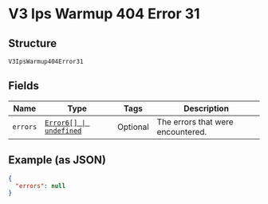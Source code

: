 
# V3 Ips Warmup 404 Error 31

## Structure

`V3IpsWarmup404Error31`

## Fields

| Name | Type | Tags | Description |
|  --- | --- | --- | --- |
| `errors` | [`Error6[] \| undefined`](../../doc/models/error-6.md) | Optional | The errors that were encountered. |

## Example (as JSON)

```json
{
  "errors": null
}
```

